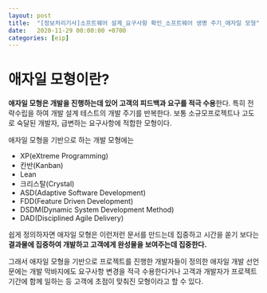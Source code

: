 ```yaml
---
layout: post
title:  "[정보처리기사]소프트웨어 설계_요구사항 확인_소프트웨어 생명 주기_애자일 모형"
date:   2020-11-29 00:00:00 +0700
categories: [eip]
---
```

애자일 모형이란?
====

**애자일 모형은 개발을 진행하는데 있어 고객의 피드백과 요구를 적극 수용**한다.
특히 전략수립을 하여 개발 설계 테스트의 개발 주기를 반복한다.
보통 소규모프로젝트나 고도로 숙달된 개발자, 급변하는 요구사항에 적합한 모형이다.

애자일 모형을 기반으로 하는 개발 모형에는
* XP(eXtreme Programming)
* 칸반(Kanban)
* Lean
* 크리스탈(Crystal)
* ASD(Adaptive Software Development)
* FDD(Feature Driven Development)
* DSDM(Dynamic System Development Method)
* DAD(Disciplined Agile Delivery)

쉽게 정의하자면 애자일 모형은 이런저런 문서를 만드는데 집중하고 시간을 쏟기 보다는 **결과물에 집중하여 개발하고 고객에게 완성물을 보여주는데 집중한다.**

그래서 애자일 모형을 기반으로 프로젝트를 진행한 개발자들이 정의한 애자일 개발 선언문에는 개발 막바지에도 요구사항 변경을 적극 수용한다거나 고객과 개발자가 프로젝트 기간에 함께 일하는 등 고객에 초점이 맞춰진 모형이라고 할 수 있다.
